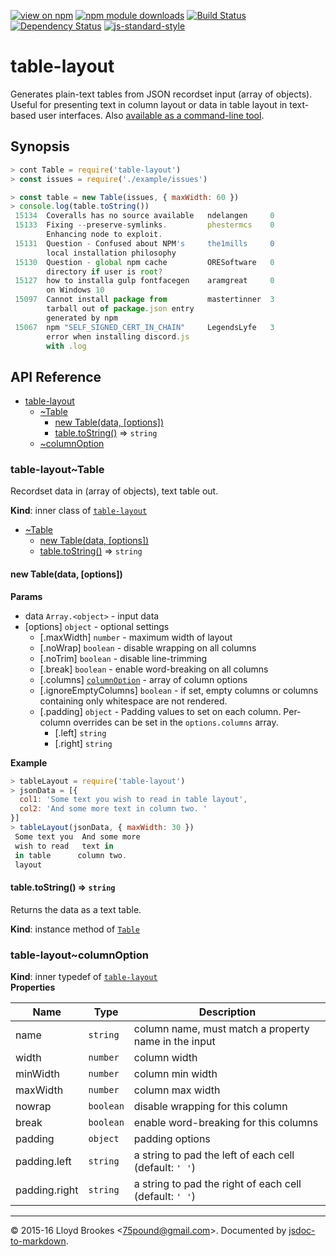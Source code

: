 [![view on npm](http://img.shields.io/npm/v/table-layout.svg)](https://www.npmjs.org/package/table-layout)
[![npm module downloads](http://img.shields.io/npm/dt/table-layout.svg)](https://www.npmjs.org/package/table-layout)
[![Build Status](https://travis-ci.org/75lb/table-layout.svg?branch=master)](https://travis-ci.org/75lb/table-layout)
[![Dependency Status](https://david-dm.org/75lb/table-layout.svg)](https://david-dm.org/75lb/table-layout)
[![js-standard-style](https://img.shields.io/badge/code%20style-standard-brightgreen.svg)](https://github.com/feross/standard)

# table-layout
Generates plain-text tables from JSON recordset input (array of objects). Useful for presenting text in column layout or data in table layout in text-based user interfaces. Also [available as a command-line tool](https://github.com/75lb/table-layout-cli).

## Synopsis

```js
> cont Table = require('table-layout')
> const issues = require('./example/issues')

> const table = new Table(issues, { maxWidth: 60 })
> console.log(table.toString())
 15134  Coveralls has no source available   ndelangen     0
 15133  Fixing --preserve-symlinks.         phestermcs    0
        Enhancing node to exploit.
 15131  Question - Confused about NPM's     the1mills     0
        local installation philosophy
 15130  Question - global npm cache         ORESoftware   0
        directory if user is root?
 15127  how to installa gulp fontfacegen    aramgreat     0
        on Windows 10
 15097  Cannot install package from         mastertinner  3
        tarball out of package.json entry
        generated by npm
 15067  npm "SELF_SIGNED_CERT_IN_CHAIN"     LegendsLyfe   3
        error when installing discord.js
        with .log

```

## API Reference

* [table-layout](#module_table-layout)
    * [~Table](#module_table-layout..Table)
        * [new Table(data, [options])](#new_module_table-layout..Table_new)
        * [table.toString()](#module_table-layout..Table+toString) ⇒ <code>string</code>
    * [~columnOption](#module_table-layout..columnOption)

<a name="module_table-layout..Table"></a>

### table-layout~Table
Recordset data in (array of objects), text table out.

**Kind**: inner class of <code>[table-layout](#module_table-layout)</code>  

* [~Table](#module_table-layout..Table)
    * [new Table(data, [options])](#new_module_table-layout..Table_new)
    * [table.toString()](#module_table-layout..Table+toString) ⇒ <code>string</code>

<a name="new_module_table-layout..Table_new"></a>

#### new Table(data, [options])
**Params**

- data <code>Array.&lt;object&gt;</code> - input data
- [options] <code>object</code> - optional settings
    - [.maxWidth] <code>number</code> - maximum width of layout
    - [.noWrap] <code>boolean</code> - disable wrapping on all columns
    - [.noTrim] <code>boolean</code> - disable line-trimming
    - [.break] <code>boolean</code> - enable word-breaking on all columns
    - [.columns] <code>[columnOption](#module_table-layout..columnOption)</code> - array of column options
    - [.ignoreEmptyColumns] <code>boolean</code> - if set, empty columns or columns containing only whitespace are not rendered.
    - [.padding] <code>object</code> - Padding values to set on each column. Per-column overrides can be set in the `options.columns` array.
        - [.left] <code>string</code>
        - [.right] <code>string</code>

**Example**  
```js
> tableLayout = require('table-layout')
> jsonData = [{
  col1: 'Some text you wish to read in table layout',
  col2: 'And some more text in column two. '
}]
> tableLayout(jsonData, { maxWidth: 30 })
 Some text you  And some more
 wish to read   text in
 in table      column two.
 layout
```
<a name="module_table-layout..Table+toString"></a>

#### table.toString() ⇒ <code>string</code>
Returns the data as a text table.

**Kind**: instance method of <code>[Table](#module_table-layout..Table)</code>  
<a name="module_table-layout..columnOption"></a>

### table-layout~columnOption
**Kind**: inner typedef of <code>[table-layout](#module_table-layout)</code>  
**Properties**

| Name | Type | Description |
| --- | --- | --- |
| name | <code>string</code> | column name, must match a property name in the input |
| width | <code>number</code> | column width |
| minWidth | <code>number</code> | column min width |
| maxWidth | <code>number</code> | column max width |
| nowrap | <code>boolean</code> | disable wrapping for this column |
| break | <code>boolean</code> | enable word-breaking for this columns |
| padding | <code>object</code> | padding options |
| padding.left | <code>string</code> | a string to pad the left of each cell (default: `' '`) |
| padding.right | <code>string</code> | a string to pad the right of each cell (default: `' '`) |


* * *

&copy; 2015-16 Lloyd Brookes \<75pound@gmail.com\>. Documented by [jsdoc-to-markdown](https://github.com/jsdoc2md/jsdoc-to-markdown).
